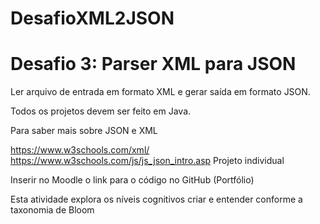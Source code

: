 # DesafioXML2JSON

# Desafio 3: Parser XML para JSON
Ler arquivo de entrada em formato XML e gerar saída em formato JSON.

Todos os projetos devem ser feito em Java.

Para saber mais sobre JSON e XML

https://www.w3schools.com/xml/
https://www.w3schools.com/js/js_json_intro.asp
Projeto individual

Inserir no Moodle o link para o código no GitHub (Portfólio)

Esta atividade explora os níveis cognitivos criar e entender conforme a taxonomia de Bloom
